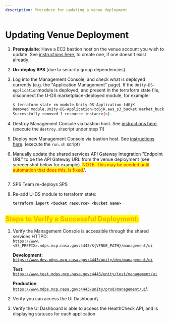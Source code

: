 ```yaml
---
description: Procedure for updating a venue deployment
---
```


# Updating Venue Deployment

1. **Prerequisite**:  Have a EC2 bastion host on the venue account you wish to update.  See [instructions here](https://unity-sds.gitbook.io/docs/developer-docs/common-services/docs/users-guide/deployment/deployment-concepts-and-infrastructure/detailed-breakdown-of-project-onboarding-steps), to create one, if one doesn't exist alread&#x79;**.**
2. **Un-deploy SPS** (due to security group dependencies)
3.  Log into the Management Console, and check what is deployed currently (e.g. the "Application Management" page).  If the `Unity-DS-Application`module is deployed, and present in the terraform state file, disconnect the U-DS marketplace-deployed module, for example:

    ```sh
    $ terraform state rm module.Unity-DS-Application-tdGjK
    Removed module.Unity-DS-Application-tdGjK.aws_s3_bucket.market_bucket
    Successfully removed 1 resource instance(s).
    ```
4. Destroy Management Console via bastion host.  See [instructions here](https://unity-sds.gitbook.io/docs/developer-docs/common-services/docs/users-guide/deployment/deployment-concepts-and-infrastructure/detailed-breakdown-of-project-onboarding-steps). (execute the `destroy.sh`script under step 11)
5. Deploy new Management Console via bastion host.   See [instructions here](https://unity-sds.gitbook.io/docs/developer-docs/common-services/docs/users-guide/deployment/deployment-concepts-and-infrastructure/detailed-breakdown-of-project-onboarding-steps). (execute the `run.sh` script)
6.  Manually update the shared services API Gateway Integration "Endpoint URL" to be the API Gateway URL from the venue deployment (see screeenshot below for example). <mark style="color:red;">NOTE: This may be needed until automation that does this, is fixed.</mark>\


    <figure><img src="../../../../.gitbook/assets/Screenshot 2025-01-14 at 6.57.56 PM.png" alt=""><figcaption></figcaption></figure>
7. SPS Team re-deploys SPS
8.  Re-add U-DS module to terraform state:

    <pre class="language-sh"><code class="lang-sh"><strong>terraform import &#x3C;bucket resource> &#x3C;bucket name>
    </strong></code></pre>



## <mark style="color:orange;">Steps to Verify a Successful Deployment:</mark>

1.  Verify the  Management Console is accessible through the shared services HTTPD:\
    `https://www.<SS_PREFIX>.mdps.mcp.nasa.gov:4443/${VENUE_PATH}/management/ui`

    **Development**: [`https://www.dev.mdps.mcp.nasa.gov:4443/unity/dev/management/ui`](https://www.dev.mdps.mcp.nasa.gov:4443/unity/dev/management/ui)&#x20;

    **Test**: [`https://www.test.mdps.mcp.nasa.gov:4443/unity/test/management/ui`](https://www.test.mdps.mcp.nasa.gov:4443/unity/test/management/ui)

    **Production**: [`https://www.mdps.mcp.nasa.gov:4443/unity/prod/management/ui`](https://www.mdps.mcp.nasa.gov:4443/unity/prod/management/ui)\

2. Verify you can access the UI Dashboard\

3. Verify the UI Dashboard is able to access the HealthCheck API, and is displaying statuses for each application.



